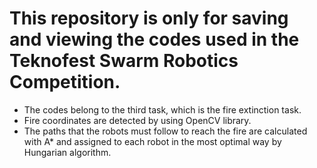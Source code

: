 # This repository is only for saving and viewing the codes used in the Teknofest Swarm Robotics Competition.
- The codes belong to the third task, which is the fire extinction task.
- Fire coordinates are detected by using OpenCV library.
- The paths that the robots must follow to reach the fire are calculated with A* and assigned to each robot in the most optimal way by Hungarian algorithm.
